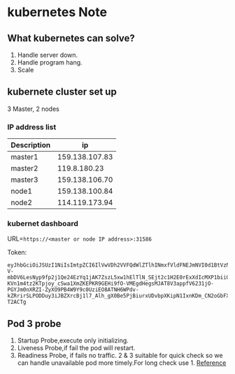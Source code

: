 # kubernetes Note
## What kubernetes can solve?
1. Handle server down.
2. Handle program hang.
3. Scale
## kubernete cluster set up
3 Master, 2 nodes
### IP address list


| Description | ip | 
| -------- | -------- | 
| master1     | 159.138.107.83     | 
| master2     | 119.8.180.23     | 
| master3     | 159.138.106.70    | 
| node1     | 159.138.100.84    | 
| node2     | 114.119.173.94    | 
### kubernet dashboard
URL=`https://<master or node IP address>:31586`

Token:
```shell=
eyJhbGciOiJSUzI1NiIsImtpZCI6IlVwVDh2VVFQdWlZTlhINmxfVldFNEJmNVI0d1BtVzN1WTQtd00yTjNMZG8ifQ.eyJpc3MiOiJrdWJlcm5ldGVzL3NlcnZpY2VhY2NvdW50Iiwia3ViZXJuZXRlcy5pby9zZXJ2aWNlYWNjb3VudC9uYW1lc3BhY2UiOiJrdWJlLXN5c3RlbSIsImt1YmVybmV0ZXMuaW8vc2VydmljZWFjY291bnQvc2VjcmV0Lm5hbWUiOiJhZG1pbi11c2VyLXRva2VuLWo2bXJyIiwia3ViZXJuZXRlcy5pby9zZXJ2aWNlYWNjb3VudC9zZXJ2aWNlLWFjY291bnQubmFtZSI6ImFkbWluLXVzZXIiLCJrdWJlcm5ldGVzLmlvL3NlcnZpY2VhY2NvdW50L3NlcnZpY2UtYWNjb3VudC51aWQiOiI2Nzc5NWQ4MS1kNTMzLTRhZDMtYjg2My1mMmNjMzQxZjFmMWMiLCJzdWIiOiJzeXN0ZW06c2VydmljZWFjY291bnQ6a3ViZS1zeXN0ZW06YWRtaW4tdXNlciJ9.SHlDcET85YBzr828JcGnlweVQHEWPpCK2EKhal1Dxo19u6PEbX9vfm5QEuk8DGa4LM-V-mbDV6LesNyp9fp2j1Qe24EzYq1jAK7ZszL5xw1hElTlN_SEjt2c1H2E0rExXdIcMXP1biiGgpalAjRk0M5q-KVn1m4tz2KTpjoy_cSwa1XmZKEPKR9GEHi9fO-VMEgdHegsMJAT8V3appfV6231jO-PGYJm0nXRZI-ZyXO9PB4W9Y9c0UziEO8ATNH6WPdv-kZRrirSLPODDuy3iJBZXrcBj1l7_Alh_gX0Be5PjBiurxUDvbpXKipN1IxnKDm_CN2oGbFXn6R-T2ACTg
```
## Pod 3 probe
1. Startup Probe,execute only initializing.
2. Liveness Probe,if fail the pod will restart.
3. Readiness Probe, if fails no traffic.
2 & 3 suitable for quick check so we can handle unavailable pod more timely.For long check use 1. [Reference](https://stackoverflow.com/questions/65858309/why-do-i-need-3-different-kind-of-probes-in-kubernetes-startupprobe-readinessp)

